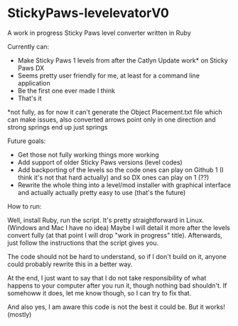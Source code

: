 # StickyPaws-levelevatorV0
A work in progress Sticky Paws level converter written in Ruby

Currently can:

 - Make Sticky Paws 1 levels from after the Catlyn Update work* on Sticky Paws DX
 - Seems pretty user friendly for me, at least for a command line application
 - Be the first one ever made I think
 - That's it

*not fully, as for now it can't generate the Object Placement.txt file which can make issues, also converted arrows point only in one direction and strong springs end up just springs

Future goals:

  - Get those not fully working things more working
  - Add support of older Sticky Paws versions (level codes)
  - Add backporting of the levels so the code ones can play on Github 1 (I think it's not that hard actually) and so DX ones can play on 1 (??)
  - Rewrite the whole thing into a level/mod installer with graphical interface and actually actually pretty easy to use (that's the future)


How to run:

Well, install Ruby, run the script. It's pretty straightforward in Linux. (Windows and Mac I have no idea)
Maybe I will detail it more after the levels convert fully (at that point I will drop "work in progress" title).
Afterwards, just follow the instructions that the script gives you.

The code should not be hard to understand, so if I don't build on it, anyone could probably rewrite this in a better way. 

At the end, I just want to say that I do not take responsibility of what happens to your computer after you run it, though nothing bad shouldn't. If somehoww it does, let me know though, so I can try to fix that.

And also yes, I am aware this code is not the best it could be. But it works! (mostly)
